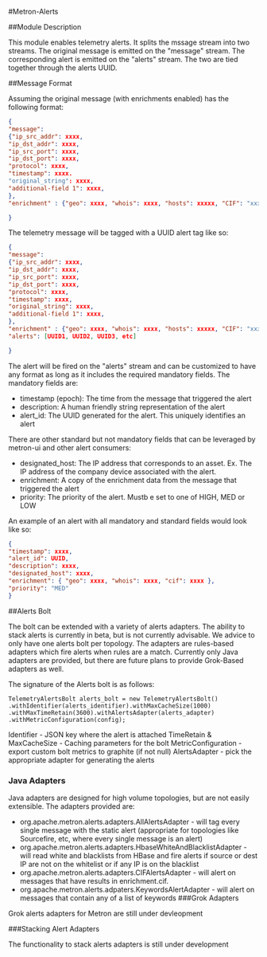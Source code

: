 #Metron-Alerts

##Module Description

This module enables telemetry alerts.  It splits the mssage stream into two streams.  The original message is emitted on the "message" stream.  The corresponding alert is emitted on the "alerts" stream.  The two are tied together through the alerts UUID.  

##Message Format

Assuming the original message (with enrichments enabled) has the following format:

```json
{
"message": 
{"ip_src_addr": xxxx, 
"ip_dst_addr": xxxx, 
"ip_src_port": xxxx, 
"ip_dst_port": xxxx, 
"protocol": xxxx, 
"timestamp": xxxx.
"original_string": xxxx,
"additional-field 1": xxxx,
},
"enrichment" : {"geo": xxxx, "whois": xxxx, "hosts": xxxxx, "CIF": "xxxxx"}

}
```

The telemetry message will be tagged with a UUID alert tag like so:

```json
{
"message": 
{"ip_src_addr": xxxx, 
"ip_dst_addr": xxxx, 
"ip_src_port": xxxx, 
"ip_dst_port": xxxx, 
"protocol": xxxx, 
"timestamp": xxxx,
"original_string": xxxx,
"additional-field 1": xxxx,
},
"enrichment" : {"geo": xxxx, "whois": xxxx, "hosts": xxxxx, "CIF": "xxxxx"},
"alerts": [UUID1, UUID2, UUID3, etc]

}
```

The alert will be fired on the "alerts" stream and can be customized to have any format as long as it includes the required mandatory fields.  The mandatory fields are:

* timestamp (epoch): The time from the message that triggered the alert
* description: A human friendly string representation of the alert
* alert_id: The UUID generated for the alert. This uniquely identifies an alert

There are other standard but not mandatory fields that can be leveraged by metron-ui and other alert consumers:

* designated_host: The IP address that corresponds to an asset. Ex. The IP address of the company device associated with the alert.
* enrichment: A copy of the enrichment data from the message that triggered the alert
* priority: The priority of the alert. Mustb e set to one of HIGH, MED or LOW

An example of an alert with all mandatory and standard fields would look like so:

```json
{
"timestamp": xxxx,
"alert_id": UUID,
"description": xxxx,
"designated_host": xxxx,
"enrichment": { "geo": xxxx, "whois": xxxx, "cif": xxxx },
"priority": "MED"
}
```

##Alerts Bolt

The bolt can be extended with a variety of alerts adapters.  The ability to stack alerts is currently in beta, but is not currently advisable.  We advice to only have one alerts bolt per topology.  The adapters are rules-based adapters which fire alerts when rules are a match.  Currently only Java adapters are provided, but there are future plans to provide Grok-Based adapters as well.

The signature of the Alerts bolt is as follows:

``` 
TelemetryAlertsBolt alerts_bolt = new TelemetryAlertsBolt()
.withIdentifier(alerts_identifier).withMaxCacheSize(1000)
.withMaxTimeRetain(3600).withAlertsAdapter(alerts_adapter)
.withMetricConfiguration(config);
```
Identifier - JSON key where the alert is attached
TimeRetain & MaxCacheSize - Caching parameters for the bolt
MetricConfiguration - export custom bolt metrics to graphite (if not null)
AlertsAdapter - pick the appropriate adapter for generating the alerts

### Java Adapters

Java adapters are designed for high volume topologies, but are not easily extensible.  The adapters provided are:

* org.apache.metron.alerts.adapters.AllAlertsAdapter - will tag every single message with the static alert (appropriate for topologies like Sourcefire, etc, where every single message is an alert)
* org.apache.metron.alerts.adapters.HbaseWhiteAndBlacklistAdapter - will read white and blacklists from HBase and fire alerts if source or dest IP are not on the whitelist or if any IP is on the blacklist
* org.apache.metron.alerts.adapters.CIFAlertsAdapter - will alert on messages that have results in enrichment.cif.
* org.apache.metron.alerts.adpaters.KeywordsAlertAdapter - will alert on messages that contain any of a list of keywords
###Grok Adapters

Grok alerts adapters for Metron are still under devleopment

###Stacking Alert Adapters

The functionality to stack alerts adapters is still under development
